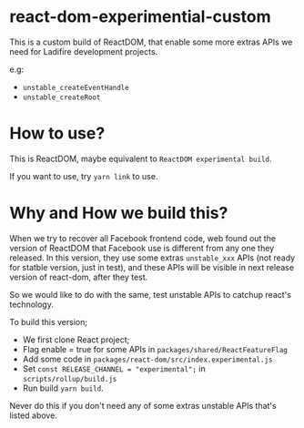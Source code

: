 # react-dom-experimential-custom

This is a custom build of ReactDOM, that enable some more extras APIs we need for Ladifire development projects.

e.g:
* ```unstable_createEventHandle```
* ```unstable_createRoot```

# How to use?

This is ReactDOM, maybe equivalent to ```ReactDOM experimental build```.

If you want to use, try ```yarn link``` to use.

# Why and How we build this?

When we try to recover all Facebook frontend code, web found out the version
of ReactDOM that Facebook use is different from any one they released. In this version,
they use some extras ```unstable_xxx``` APIs (not ready for statble version, just in test),
and these APIs will be visible in next release version of react-dom, after they test.

So we would like to do with the same, test unstable APIs to catchup react's technology.

To build this version;
 * We first clone React project;
 * Flag enable = true for some APIs in ```packages/shared/ReactFeatureFlag```
 * Add some code in ```packages/react-dom/src/index.experimental.js```
 * Set ```const RELEASE_CHANNEL = "experimental";``` in ```scripts/rollup/build.js```
 * Run build ```yarn build```.
 
Never do this if you don't need any of some extras unstable APIs that's listed above.
 
 
